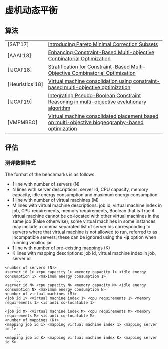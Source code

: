 # 虚机动态平衡

## 算法
|||
|--|--|
|[SAT'17]|[Introducing Pareto Minimal Correction Subsets](https://link.springer.com/chapter/10.1007/978-3-319-66263-3_13)|
|[AAAI'18]|[Enhancing Constraint-Based Multi-objective Conbinatorial Optimization](papers/Enhancing%20Constraint-Based.pdf)|
|[IJCAI'18]|[Stratification for Constraint-Based Multi-Objective Combinatorial Optimization](papers/Stratification%20for%20Constraint-Based%20Multi-Objective%20Combinatorial%20Optimization.pdf)|
|[Heuristics'18]|[Virtual machine consolidation using constraint-based multi-objective optimization](https://link.springer.com/article/10.1007/s10732-018-9400-2)|
|[IJCAI'19]|[Integrating Pseudo-Boolean Constraint Reasoning in multi-objective evelutionary algorithm](papers/Integrating%20Pseudo-Boolean%20Constraint%20Reasoning%20in%20multi-objective%20evolutionary%20algorithms.pdf)|
|[VMPMBBO]|[Virtual machine consolidated placement based on multi-objective biogeography-based optimization](papers/Virtual%20machine%20consolidated%20placement%20based%20on%20multi-objective%20biogeography-based%20optimization.pdf)|

## 评估

### 测评数据格式

The format of the benchmarks is as follows:
- 1 line with number of servers (N)
- N lines with server descriptions: server id, CPU capacity, memory capacity, idle energy consumption and maximum energy consumption
- 1 line with number of virtual machines (M)
- M lines with virtual machine descriptions: job id, virtual machine index in job, CPU requirements, memory requirements, Boolean that is True if virtual machine cannot be co-located with other virtual machines in the same job (False otherwise); some virtual machines in some instances may include a comma separated list of server ids corresponding to servers where that virtual machine is not allowed to run, referred to as incompatible servers; these can be ignored using the **-ip** option when running vmalloc.jar
- 1 line with number of pre-existing mappings (K)
- K lines with mapping descriptions: job id, virtual machine index in job, server id

```
<number of servers (N)>
<server id 1> <cpu capacity 1> <memory capacity 1> <idle energy consumption 1> <maximum energy consumption 1>
    ...
<server id N> <cpu capacity N> <memory capacity N> <idle energy consumption N> <maximum energy consumption N>
<number of virtual machines (M)>
<job id 1> <virtual machine index 1> <cpu requirements 1> <memory requirements 1> <is anti co-locatable 1>
    ...
<job id M> <virtual machine index M> <cpu requirements M> <memory requirements M> <is anti co-locatable M>
<number of mappings (K)>
<mapping job id 1> <mapping virtual machine index 1> <mapping server id 1>
    ...
<mapping job id K> <mapping virtual machine index K> <mapping server id K>
```






